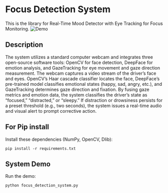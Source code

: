 # Focus Detection System

This is the library for Real-Time Mood Detector with Eye Tracking for Focus Monitoring.
![Demo](assets/demo.gif)

## Description
The system utilizes a standard computer webcam and integrates three open-source software tools: OpenCV for face detection, DeepFace for emotion analysis, and GazeTracking for eye movement and gaze direction measurement. The webcam captures a video stream of the driver’s face and eyes. OpenCV’s Haar cascade classifier locates the face, DeepFace’s pre-trained model classifies emotional states (happy, sad, angry, etc.), and GazeTracking determines gaze direction and fixation. By fusing gaze metrics and emotion data, the system classifies the driver’s state as “focused,” “distracted,” or “sleepy.” If distraction or drowsiness persists for a preset threshold (e.g., two seconds), the system issues a real-time audio and visual alert to prompt corrective action.


## For Pip install
Install these dependencies (NumPy, OpenCV, Dlib):

```shell
pip install -r requirements.txt
```

## System Demo
Run the demo:

```shell
python focus_detection_system.py
```
